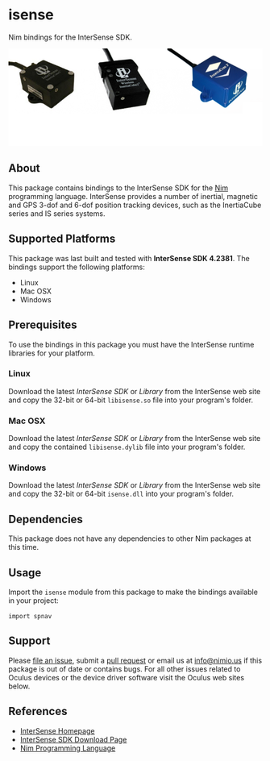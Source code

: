 # isense

Nim bindings for the InterSense SDK.

![isense Logo](docs/logo.png)


## About

This package contains bindings to the InterSense SDK for the
[Nim](http://nim-lang.org) programming language. InterSense provides a number of
inertial, magnetic and GPS 3-dof and 6-dof position tracking devices, such as
the InertiaCube series and IS series systems.


## Supported Platforms

This package was last built and tested with **InterSense SDK 4.2381**. The
bindings support the following platforms:

- Linux
- Mac OSX
- Windows


## Prerequisites

To use the bindings in this package you must have the InterSense runtime
libraries for your platform.

### Linux

Download the latest *InterSense SDK* or *Library* from the InterSense web
site and copy the 32-bit or 64-bit `libisense.so` file into your program's
folder.

### Mac OSX

Download the latest *InterSense SDK* or *Library* from the InterSense web
site and copy the contained `libisense.dylib` file into your program's folder.

### Windows

Download the latest *InterSense SDK* or *Library* from the InterSense web
site and copy the 32-bit or 64-bit `isense.dll` into your program's folder.


## Dependencies

This package does not have any dependencies to other Nim packages at this time.


## Usage

Import the `isense` module from this package to make the bindings available in your project:

```Nimrod
import spnav
```

## Support

Please [file an issue](https://github.com/nimious/isense/issues), submit a
[pull request](https://github.com/nimious/isense/pulls?q=is%3Aopen+is%3Apr)
or email us at info@nimio.us if this package is out of date or contains bugs.
For all other issues related to Oculus devices or the device driver software
visit the Oculus web sites below.


## References

* [InterSense Homepage](https://www.intersense.com)
* [InterSense SDK Download Page](https://http://www.intersense.com/pages/33/154/)
* [Nim Programming Language](http://nim-lang.org/)
